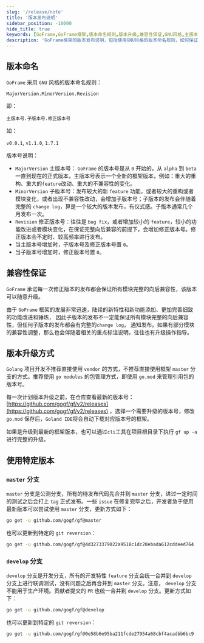 ```yaml
---
slug: '/release/note'
title: '版本发布说明'
sidebar_position: -10000
hide_title: true
keywords: [GoFrame,GoFrame框架,版本命名规则,版本升级,兼容性保证,GNU风格,主版本号,子版本号,修正版本号,go modules]
description: 'GoFrame框架的版本发布说明，包括使用GNU风格的版本命名规则，如何保证版本间的兼容性，以及推荐的版本升级方式。此外，文中还介绍了master和develop分支的使用注意事项及操作方法，以确保开发者能够高效地管理和升级框架版本。'
---
```


## 版本命名

`GoFrame` 采用 `GNU` 风格的版本命名规则：

`MajorVersion.MinorVersion.Revision`

即：

`主版本号.子版本号.修正版本号`

如：

`v0.0.1`, `v1.1.0`, `1.7.1`

版本号说明：
- `MajorVersion` 主版本号： `GoFrame` 的版本号是从 `0` 开始的，从 `alpha` 到 `beta` 一直到现在的正式版本，主版本号表示一个全新的框架版本，例如：重大的重构、重大的`feature`改动、重大的不兼容性的变化。
- `MinorVersion` 子版本号：发布较大的新 `feature` 功能，或者较大的重构或者模块变化，或者出现不兼容性改动，会增加子版本号；子版本的发布会伴随着完整的 `change log`，算是一个较大的版本发布，有仪式感。子版本通常几个月发布一次。
- `Revision` 修正版本号：往往是 `bug fix`，或者增加较小的 `feature`，较小的功能改进或者模块变化，在保证完整向后兼容的前提下，会增加修正版本号。修正版本会不定时、较高频率进行发布。
- 当主版本号增加时，子版本号及修正版本号置 `0`。
- 当子版本号增加时，修正版本号置 `0`。

## 兼容性保证

`GoFrame` 承诺每一次修正版本的发布都会保证所有模块完整的向后兼容性，该版本可以随意升级。

由于 `GoFrame` 框架的发展非常迅速，陆续的新特性和新功能添加、更加完善细致的功能改进和锤炼，
因此子版本的发布不一定能保证所有模块完整的向后兼容性，但任何子版本的发布都会有完整的`change log`，
通知发布。如果有部分模块的兼容性调整，那么也会伴随着相关的重点标注说明，往往也有升级操作指导。

## 版本升级方式

`Golang` 项目开发不推荐直接使用 `vendor` 的方式，不推荐直接使用框架 `master` 分支的方式。推荐使用 `go modules` 的包管理方式，即使用 `go.mod` 来管理引用包的版本号。

每一次计划版本升级之前，在仓库查看最新的版本号： [https://github.com/gogf/gf/v2/releases](https://github.com/gogf/gf/v2/releases) ，选择一个需要升级的版本号，修改 `go.mod` 保存后，`Goland IDE`将会自动下载对应版本号的框架。

如果是升级到最新的框架版本，也可以通过`cli`工具在项目根目录下执行 `gf up -a` 进行完整的升级。

## 使用特定版本

### `master` 分支

`master` 分支是公测分支，所有的待发布代码先合并到 `master` 分支，进过一定时间的测试之后会打上 `tag` 正式发布。一些 `issue` 在修复完毕之后，开发者急于使用最新版本可以尝试使用 `master` 分支，更新方式如下：

```bash
go get -u github.com/gogf/gf@master
```

也可以更新到特定的 `git reversion`：

```bash
go get -u github.com/gogf/gf@4d3273379022a9518c1dc20ebada612cddeed764
```

### `develop` 分支

`develop` 分支是开发分支，所有的开发特性 `feature` 分支会统一合并到 `develop` 分支上进行联调测试，没有问题之后再合并到 `master` 分支。注意， `develop` 分支不能用于生产环境。贡献者提交的 `PR` 也统一合并到 `develop` 分支。更新方式如下：

```bash
go get -u github.com/gogf/gf@develop
```

也可以更新到特定的 `git reversion`：

```bash
go get -u github.com/gogf/gf@0e58b6e95ba211fcde27954a68cbf4acadbb6bc9
```
